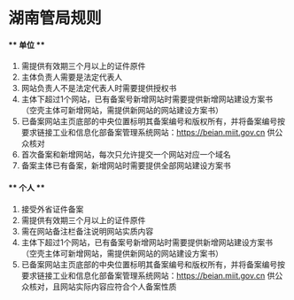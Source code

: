 

# 湖南管局规则

<!-- tabs:start -->

#### ** 单位 **

1. 需提供有效期三个月以上的证件原件                                                                                                              
2. 主体负责人需要是法定代表人                                                                                                                                               
3. 网站负责人不是法定代表人时需要提供授权书                                                                                                                 
4. 主体下超过1个网站，已有备案号新增网站时需要提供新增网站建设方案书（空壳主体可新增网站，需提供新网站的网站建设方案书）                                                                                                                                                                           
5. 已备案网站主页底部的中央位置标明其备案编号和版权所有，并将备案编号按要求链接工业和信息化部备案管理系统网站：https://beian.miit.gov.cn 供公众核对
6. 首次备案和新增网站，每次只允许提交一个网站对应一个域名
7. 备案主体已有备案，新增网站时需要提供全部网站建设方案书 

#### ** 个人 **

1. 接受外省证件备案                                                                                          
2. 需提供有效期三个月以上的证件原件                                                                                                                                                                                                                                
4. 需在网站备注栏备注说明网站实质内容                                                                                    
5. 主体下超过1个网站，已有备案号新增网站时需要提供新增网站建设方案书（空壳主体可新增网站，需提供新网站的网站建设方案书）                                                                                                                                                                                            
6. 已备案网站主页底部的中央位置标明其备案编号和版权所有，并将备案编号按要求链接工业和信息化部备案管理系统网站：https://beian.miit.gov.cn 供公众核对，且网站实际内容应符合个人备案性质

<!-- tabs:end -->